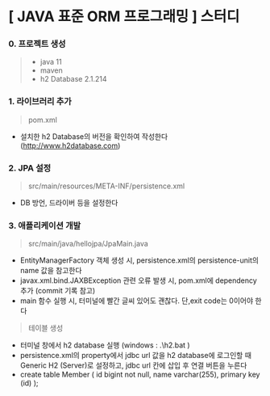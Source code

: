 # [ JAVA 표준 ORM 프로그래밍 ] 스터디

### 0. 프로젝트 생성
>- java 11
>- maven 
>- h2 Database 2.1.214

### 1. 라이브러리 추가
>pom.xml
- 설치한 h2 Database의 버전을 확인하여 작성한다 (http://www.h2database.com)

### 2. JPA 설정
>src/main/resources/META-INF/persistence.xml
- DB 방언, 드라이버 등을 설정한다

### 3. 애플리케이션 개발
>src/main/java/hellojpa/JpaMain.java
- EntityManagerFactory 객체 생성 시, persistence.xml의 persistence-unit의 name 값을 참고한다
- ﻿javax.xml.bind.JAXBException 관련 오류 발생 시, pom.xml에 dependency 추가 (commit 기록 참고)
- main 함수 실행 시, 터미널에 빨간 글씨 있어도 괜찮다. 단,exit code는 0이어야 한다
>테이블 생성
- 터미널 창에서 h2 database 실행
  (windows : .\h2.bat )
- persistence.xml의 property에서 jdbc url 값을 h2 database에 로그인할 때 Generic H2 (Server)로 설정하고, jdbc url 칸에 삽입 후 연결 버튼을 누른다
- create table Member ( id bigint not null, name varchar(255), primary key (id) );
